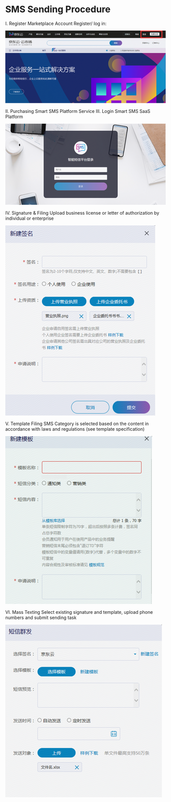 # SMS Sending Procedure 
I. Register Marketplace Account
Register/ log in:

![image](https://github.com/jdcloudcom/cn/blob/edit/documentation/Marketplace/Marketplace/MarketPlace-Image/%E7%9F%AD%E4%BF%A1%E5%8F%91%E9%80%811.png)

II. Purchasing Smart SMS Platform Service
III. Login Smart SMS SaaS Platform

![image](https://github.com/jdcloudcom/cn/blob/edit/documentation/Marketplace/Marketplace/MarketPlace-Image/%E7%9F%AD%E4%BF%A1%E5%8F%91%E9%80%812.png)

IV. Signature & Filing
Upload business license or letter of authorization by individual or enterprise

![image](https://github.com/jdcloudcom/cn/blob/edit/documentation/Marketplace/Marketplace/MarketPlace-Image/%E7%9F%AD%E4%BF%A1%E5%8F%91%E9%80%813.png)


V. Template Filing
SMS Category is selected based on the content in accordance with laws and regulations (see template specification)

![image](https://github.com/jdcloudcom/cn/blob/edit/documentation/Marketplace/Marketplace/MarketPlace-Image/%E7%9F%AD%E4%BF%A1%E5%8F%91%E9%80%814.png)


VI. Mass Texting
Select existing signature and template, upload phone numbers and submit sending task

![image](https://github.com/jdcloudcom/cn/blob/edit/documentation/Marketplace/Marketplace/MarketPlace-Image/%E7%9F%AD%E4%BF%A1%E5%8F%91%E9%80%815.png)
